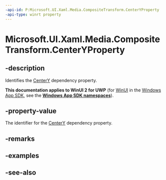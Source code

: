 ```yaml
---
-api-id: P:Microsoft.UI.Xaml.Media.CompositeTransform.CenterYProperty
-api-type: winrt property
---
```


<!-- Property syntax
public Windows.UI.Xaml.DependencyProperty CenterYProperty { get; }
-->

# Microsoft.UI.Xaml.Media.CompositeTransform.CenterYProperty

## -description
Identifies the [CenterY](compositetransform_centery.md) dependency property.

**This documentation applies to WinUI 2 for UWP** (for [WinUI](/windows/apps/winui/winui3/) in the [Windows App SDK](/windows/apps/windows-app-sdk/), see the **[Windows App SDK namespaces](/windows/windows-app-sdk/api/winrt/)**).

## -property-value
The identifier for the [CenterY](compositetransform_centery.md) dependency property.

## -remarks

## -examples

## -see-also
